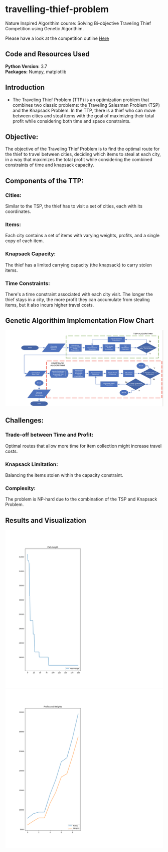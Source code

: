 # travelling-thief-problem
Nature Inspired Algorithim course: Solving Bi-objective Traveling Thief Competition using Genetic Algorithim.

Please have a look at the competition outline [Here](https://www.egr.msu.edu/coinlab/blankjul/gecco19-thief/)

## Code and Resources Used 
**Python Version:** 3.7  
**Packages:** Numpy, matplotlib
## Introduction
* The Traveling Thief Problem (TTP) is an optimization problem that combines two classic problems: the Traveling Salesman   Problem (TSP) and the Knapsack Problem. In the TTP, there is a thief who can move between cities and steal items with the goal of maximizing their total profit while considering both time and space constraints.

## Objective:
The objective of the Traveling Thief Problem is to find the optimal route for the thief to travel between cities, deciding which items to steal at each city, in a way that maximizes the total profit while considering the combined constraints of time and knapsack capacity.

## Components of the TTP:
### Cities: 
Similar to the TSP, the thief has to visit a set of cities, each with its coordinates.

### Items:
Each city contains a set of items with varying weights, profits, and a single copy of each item.

### Knapsack Capacity:
The thief has a limited carrying capacity (the knapsack) to carry stolen items.

### Time Constraints:

There's a time constraint associated with each city visit. The longer the thief stays in a city, the more profit they can accumulate from stealing items, but it also incurs higher travel costs.

## Genetic Algorithim Implementation Flow Chart
![alt text](imgs/GA%20flow%20chart.png "Genetic Algorithim Flow Chart")

## Challenges:
### Trade-off between Time and Profit: 
Optimal routes that allow more time for item collection might increase travel costs.
### Knapsack Limitation: 
Balancing the items stolen within the capacity constraint.
### Complexity: 
The problem is NP-hard due to the combination of the TSP and Knapsack Problem.

## Results and Visualization
![alt text](imgs/Path_length.png "Best Path Length")
![alt text](imgs/profit_weight.png "Max profit")